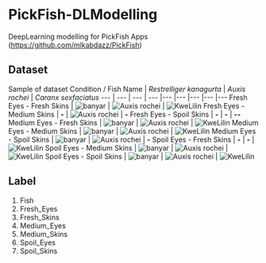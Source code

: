 # PickFish-DLModelling
DeepLearning modelling for PickFish Apps (https://github.com/mlkabdazz/PickFish)

## Dataset
Sample of dataset
Condition / Fish Name | _Restrelliger kanagurta_ | _Auxis rochei_ | _Caranx sexfaciatus_ 
--- | --- | --- | --- |--- |--- |--- |--- |---
Fresh Eyes - Fresh Skins | ![banyar](/assets/images/BR-FF.jpg) | ![Auxis rochei](/assets/images/TL-FF.jpg) | ![KweLilin](/assets/images/KL-FF.jpg)
Fresh Eyes - Medium Skins | **-** | ![Auxis rochei](/assets/images/TL-FM.jpg) | **-**
Fresh Eyes - Spoil Skins | **-** | **-** | **--**
Medium Eyes - Fresh Skins | ![banyar](/assets/images/BR-MF.jpg) | ![Auxis rochei](/assets/images/TL-MF.jpg) | ![KweLilin](/assets/images/KL-MF.jpg)
Medium Eyes - Medium Skins | ![banyar](/assets/images/BR-MM.jpg)  | ![Auxis rochei](/assets/images/TL-MM.jpg) | ![KweLilin](/assets/images/KL-MM.jpg)
Medium Eyes - Spoil Skins | ![banyar](/assets/images/BR-MS.jpg)  | ![Auxis rochei](/assets/images/TL-MS.jpg) | **-**
Spoil Eyes - Fresh Skins | **-** | **-** | ![KweLilin](/assets/images/KL-SF.jpg)
Spoil Eyes - Medium Skins | ![banyar](/assets/images/BR-SM.jpg) | ![Auxis rochei](/assets/images/TL-SM.jpg) | ![KweLilin](/assets/images/KL-SM.jpg)
Spoil Eyes - Spoil Skins | ![banyar](/assets/images/BR-SS.jpg) | ![Auxis rochei](/assets/images/TL-SS.jpg) | ![KweLilin](/assets/images/KL-SS.jpg)

## Label
1. Fish
2. Fresh_Eyes
3. Fresh_Skins
4. Medium_Eyes
5. Medium_Skins
6. Spoil_Eyes
7. Spoil_Skins
